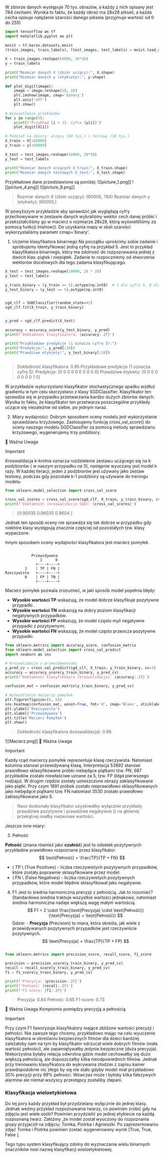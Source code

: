 W zbiorze danych występuje 70 tys. obrazów, a każdy z nich opisany jest 784 cechami. Wynika to faktu, że każdy obraz ma 28x28 pikseli, a każda cecha opisuje natężenie szarości danego piksela
(przyjmuje wartość od 0 do 255)

```python
import tensorflow as tf  
import matplotlib.pyplot as plt  
  
mnist = tf.keras.datasets.mnist  
(train_images, train_labels), (test_images, test_labels) = mnist.load_data()  
  
X = train_images.reshape(60000, 28*28)   
y = train_labels  
  
print("Rozmiar danych X (zbiór uczący):", X.shape)  
print("Rozmiar danych y (etykiety):", y.shape)  
  
def plot_digit(image):  
    image = image.reshape(28, 28) 
    plt.imshow(image, cmap='binary')  
    plt.axis('off')  
    plt.show()  
  
# Wyświetlenie przykładów  
for i in range(5):  
    print(f"Przykład {i + 1}: Cyfra {y[i]}")  
    plot_digit(X[i])  
  
# Podział na zbiory: uczący (60 tys.) i testowy (10 tys.)  
X_train = X[:60000]  
y_train = y[:60000]  
  
X_test = test_images.reshape(10000, 28*28)  
y_test = test_labels  
  
print("Rozmiar danych uczących X_train:", X_train.shape)  
print("Rozmiar danych testowych X_test:", X_test.shape)

```

Przykładowe dane przedstawione są poniżej:
![[picture_1.png]]
![[picture_4.png]]
![[picture_9.png]]

>Rozmiar danych X (zbiór uczący): (60000, 784)
>Rozmiar danych y (etykiety): (60000,)

W powyższym przykładzie aby sprawdzić jak wyglądają cyfry przechowywane w zestawie danych wybraliśmy wektor cech danej próbki i przekształciliśmy go w macierz o rozmiarze 28x28, którą wyświetliliśmy za pomocą funkcji imshow(). Do uzyskania mapy w skali szarości wykorzystaliśmy parametr cmap='binary'. 


1. Uczenie klasyfikatora binarnego 
Na początku uprościmy sobie zadanie i spróbujemy identyfikować jedną cyfrę na przykład 5. Jest to przykład klasyfikatora binarnego, który ma zdolność do rozpoznawania jednej z dwóch klas: piątek i niepiątek. Zadanie to rozpoczniemy od stworzenia wektorów docelowych dla tego zadania klasyfikującego.
```python
X_test = test_images.reshape(10000, 28 * 28)    
y_test = test_labels  
  
y_train_binary = (y_train == 5).astype(np.int8)  # 1 dla cyfry 5, 0 dla innych  
y_test_binary = (y_test == 5).astype(np.int8)  
  

sgd_clf = SGDClassifier(random_state=42)  
sgd_clf.fit(X_train, y_train_binary)  
  

y_pred = sgd_clf.predict(X_test)  
  
accuracy = accuracy_score(y_test_binary, y_pred)  
print(f'Dokładność klasyfikatora: {accuracy:.2f}')  
  
print("Przykładowe predykcje (1 oznacza cyfrę 5):")  
print("Predykcje:", y_pred[:10])  
print("Prawdziwe etykiety:", y_test_binary[:10])  
  
```
>Dokładność klasyfikatora: 0.95
>Przykładowe predykcje (1 oznacza cyfrę 5):
>Predykcje: [0 0 0 0 0 0 0 0 0 0]
>Prawdziwe etykiety: [0 0 0 0 0 0 0 0 1 0]

W przykładzie wykorzystano klasyfikator stochastycznego spadku wzdłuż gradientu w tym celu skorzystano z klasy SGDClassifier. Klasyfikator ten sprawdza się w przypadku przetwarzania bardzo dużych zbiorów danych. Wynika to faktu, że klasyfikator ten przetwarza poszczególne przykłady uczące się niezależnie od siebie, po jednym naraz.

2. Miary wydajności:
 Dobrym sposobem oceny modelu jest wykorzystanie sprawdzianu krzyżowego. Zastosujemy funkcję cross_val_score() do oceny naszego modelu SGDClassifier za pomocą metody sprawdzianu krzyżowego, wygenerujemy trzy podzbiory.

 🚨 Ważna Uwaga

>[!important]
> Kroswalidacja k-krotna oznacza rozdzielenie zestawu uczącego się na k podzbiorów ( w naszym przypadku na 3), następnie wyuczany jest model k razy. W każdej iteracji, jeden z podzbiorów jest używany jako zestaw testowy, podczas gdy pozostałe k-1 podzbiory są używane do treningu modelu.

```python
from sklearn.model_selection import cross_val_score  

cross_val_scores = cross_val_score(sgd_clf, X_train, y_train_binary, cv=3, scoring="accuracy")  
print(f'Dokładność (kroswalidacja SGD): {cross_val_scores}')
```

>  [0.95035 0.96035 0.9604 ]

Jednak ten sposób oceny nie sprawdza się tak dobrze w przypadku gdy niektóre klasy występują znacznie częściej od pozostałych tzw. klasy wypaczone.

Innym sposobem oceny wydajności klasyfikatora jest  macierz pomyłek.

```

            Przewidywana
                1      0
              +----+----+
         1    | TP | FN |
Rzeczywista   +----+----+
         0    | FP | TN |
              +----+----+

```
   
Macierz pomyłek pozwala zrozumieć, w jaki sposób model popełnia błędy:

- **Wysokie wartości TP** wskazują, że model dobrze klasyfikuje pozytywne przypadki.
- **Wysokie wartości TN** wskazują na dobry poziom klasyfikacji negatywnych przypadków.
- **Wysokie wartości FP** wskazują, że model często myli negatywne przypadki z pozytywnymi.
- **Wysokie wartości FN** wskazują, że model często przeocza pozytywne przypadki.


```python
from sklearn.metrics import accuracy_score, confusion_matrix 
from sklearn.model_selection import cross_val_predict
import seaborn as sns

# Kroswalidacja z przewidywaniami  
y_pred_cv = cross_val_predict(sgd_clf, X_train, y_train_binary, cv=3)  
accuracy = accuracy_score(y_train_binary, y_pred_cv)  
print(f'Dokładność klasyfikatora (kroswalidacja): {accuracy:.2f}')  
  
confusion_mat = confusion_matrix(y_train_binary, y_pred_cv)  
  
# Wyświetlenie macierzy pomyłek  
plt.figure(figsize=(8, 6))  
sns.heatmap(confusion_mat, annot=True, fmt='d', cmap='Blues', xticklabels=['0', '1'], yticklabels=['0', '1'])  
plt.ylabel('Rzeczywista')  
plt.xlabel('Przewidywana')  
plt.title('Macierz Pomyłek')  
plt.show()
```

> Dokładność klasyfikatora (kroswalidacja): 0.96

![[Macierz.png]]
🚨 Ważna Uwaga

>[!important]
>Każdy rząd macierzy pomyłek reprezentuje klasę rzeczywista. Natomiast kolumna stanowi przewidywaną klasę. Interpretacja 53892 stanowi prawidłowo sklasyfikowane próbki niebędące piątkami tzw. PN, 687 przykładów zostało niewłaściwe uznane za 5, tzw. FP (błąd pierwszego rodzaju). 
W drugim rzędzie zostały umieszczone obrazy zaklasyfikowane jako piątki.
Przy czym 1891 próbek zostało nieprawidłowo sklasyfikowanych jako niebędące piątkami tzw. FN natomiast 3530 zostało prawidłowo zaklasyfikowane jako 5. 

>Nasz doskonały klasyfikator uzyskiwałby wyłącznie przykłady prawdziwe pozytywne i prawdziwe negatywne () na głównej przekątnej miałby niezerowe wartości. 

Jeszcze inne miary:

3. Pełność 

**Pełność** (znana również jako **czułość**) jest to odsetek pozytywnych przykładów prawidłowo rozpoznane przez klasyfikator.
$$ \text{Pełność} = \frac{TP}{TP + FN} $$


- \( TP \ (True Positives) - liczba rzeczywistych pozytywnych przypadków, które zostały poprawnie sklasyfikowane przez model.
- \( FN \ (False Negatives) - liczba rzeczywistych pozytywnych przypadków, które model błędnie sklasyfikował jako negatywne.

4. F1 
Jest to średnia harmoniczna precyzji z pełnością.  Jak to rozumieć?
Standardowa średnia traktuje wszystkie wartości jednakowo, natomiast średnia harmoniczna nadaje większą wagę małym wartością.
 $$ F1 = 2 \cdot \frac{\text{Precyzja} \cdot \text{Pełność}}{\text{Precyzja} + \text{Pełność}} $$ Gdzie: - **Precyzja** (Precision) to miara, która określa, jak wiele z przewidywanych pozytywnych przypadków jest rzeczywiście pozytywnych.
 $$ \text{Precyzja} = \frac{TP}{TP + FP} $$
```python

from sklearn.metrics import precision_score, recall_score, f1_score  

precision = precision_score(y_train_binary, y_pred_cv) 
recall = recall_score(y_train_binary, y_pred_cv) 
f1 = f1_score(y_train_binary, y_pred_cv)

print(f'Precyzja: {precision:.2f}') 
print(f'Pełność: {recall:.2f}') 
print(f'F1-score: {f1:.2f}')
```

>Precyzja: 0.84
>Pełność: 0.65
>F1-score: 0.73

 🚨 Ważna Uwaga Kompromis pomiędzy precyzją a pełnością
 
>[!important]
>Przy czym F1 faworyzuje klasyfikatory mające zbliżone wartości precyzji i pełności. Nie zawsze tego chcemy, przykładowo mając na celu wyuczenie klasyfikatora w określaniu bezpiecznych filmów dla dzieci bardziej zależałoby nam na tym by klasyfikator odrzucał wiele dobrych filmów (mała wartość pełności), ale zapamiętywałby jedynie bezpieczne (duża precyzja). Niekorzystna byłaby relacja odwrotna gdzie model cechowałby się dużo większą pełnością, ale dopuszczałby kilka nieodpowiednich filmów.
Jednak przy trenowaniu klasyfikatora do wykrywania złodziei z zapisu kamer prawdopodobnie nic złego by się nie stało gdyby model miał przykładowo 30% precyzji przy 99% pełności. Wówczas może i byłoby kilka fałszywych alarmów ale niemal wszyscy przestępcy zostaliby złapani.
### Klasyfikacja wieloetykietowa

Do tej pory każdy przykład był przydzielany wyłącznie do jednej klasy. Jednak weźmy przykład rozpoznawania twarzy, co powinien zrobić gdy na zdjęciu jest wiele osób? 
Powinien przydzielić po jednej etykiecie na każdą rozpoznaną twarz. Załóżmy ,że model został wyuczony do rozpoznania grupy przyjaciół na zdjęciu: Tomka, Piotrka i Agnieszki. Po zaprezentowaniu zdjęć Tomka i Piotrka powinien zostać wygenerowany wynik [True, True, False ].

Tego typu system klasyfikujący zdolny do wyznaczania wielu binarnych znaczników nosi nazwę klasyfikacji wieloetykietowej. 